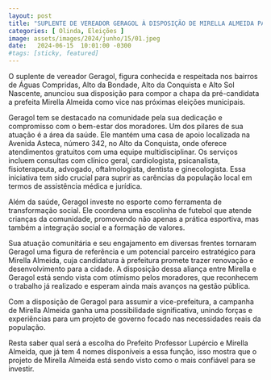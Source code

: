 ```yaml
---
layout: post
title: "SUPLENTE DE VEREADOR GERAGOL À DISPOSIÇÃO DE MIRELLA ALMEIDA PARA DISPUTAR A VICE-PREFEITURA"
categories: [ Olinda, Eleições ]
image: assets/images/2024/junho/15/01.jpeg
date:   2024-06-15  10:01:00 -0300
#tags: [sticky, featured]
---
```

O suplente de vereador Geragol, figura conhecida e respeitada nos bairros de Águas Compridas, Alto da Bondade, Alto da Conquista e Alto Sol Nascente, anunciou sua disposição para compor a chapa da pré-candidata a prefeita Mirella Almeida como vice nas próximas eleições municipais. 

Geragol tem se destacado na comunidade pela sua dedicação e compromisso com o bem-estar dos moradores. Um dos pilares de sua atuação é a área da saúde. Ele mantém uma casa de apoio localizada na Avenida Asteca, número 342, no Alto da Conquista, onde oferece atendimentos gratuitos com uma equipe multidisciplinar. Os serviços incluem consultas com clínico geral, cardiologista, psicanalista, fisioterapeuta, advogado, oftalmologista, dentista e ginecologista. Essa iniciativa tem sido crucial para suprir as carências da população local em termos de assistência médica e jurídica.

Além da saúde, Geragol investe no esporte como ferramenta de transformação social. Ele coordena uma escolinha de futebol que atende crianças da comunidade, promovendo não apenas a prática esportiva, mas também a integração social e a formação de valores.

Sua atuação comunitária e seu engajamento em diversas frentes tornaram Geragol uma figura de referência e um potencial parceiro estratégico para Mirella Almeida, cuja candidatura à prefeitura promete trazer renovação e desenvolvimento para a cidade. A disposição dessa aliança entre Mirella e Geragol está sendo vista com otimismo pelos moradores, que reconhecem o trabalho já realizado e esperam ainda mais avanços na gestão pública.

Com a disposição de Geragol para assumir a vice-prefeitura, a campanha de Mirella Almeida ganha uma possibilidade significativa, unindo forças e experiências para um projeto de governo focado nas necessidades reais da população.

Resta saber qual será a escolha do Prefeito Professor Lupércio e Mirella Almeida, que já tem 4 nomes disponíveis a essa função, isso mostra que o projeto de Mirella Almeida está sendo visto como o mais confiável para se investir.